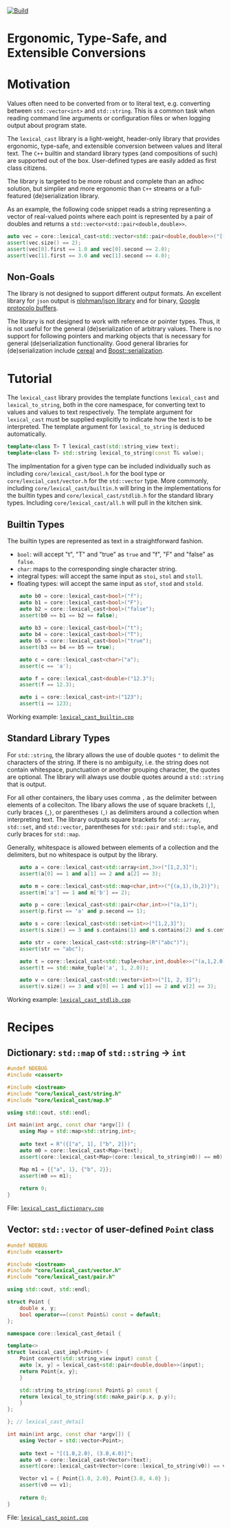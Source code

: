 [![Build](https://github.com/cpp-core/lexical_cast/actions/workflows/build.yaml/badge.svg)](https://github.com/cpp-core/lexical_cast/actions/workflows/build.yaml)

Ergonomic, Type-Safe, and Extensible Conversions
================================================

# Motivation

Values often need to be converted from or to literal text,
e.g. converting between `std::vector<int>` and `std::string`. This is
a common task when reading command line arguments or configuration
files or when logging output about program state.

The `lexical_cast` library is a light-weight, header-only library that
provides ergonomic, type-safe, and extensible conversion between
values and literal text. The `C++` builtin and standard library types
(and compositions of such) are supported out of the box. User-defined
types are easily added as first class citizens.

The library is targeted to be more robust and complete than an adhoc
solution, but simplier and more ergonomic than `C++` streams or a
full-featured (de)serialization library.

As an example, the following code snippet reads a string representing
a vector of real-valued points where each point is represented by a
pair of doubles and returns a `std::vector<std::pair<double,double>>`.

```c++
auto vec = core::lexical_cast<std::vector<std::pair<double,double>>("[(1.0,2.0), (3.0,4.0)]");
assert(vec.size() == 2);
assert(vec[0].first == 1.0 and vec[0].second == 2.0);
assert(vec[1].first == 3.0 and vec[1].second == 4.0);
```

## Non-Goals

The library is not designed to support different output formats. An
excellent library for `json` output is [nlohman/json
library](https://github.com/nlohmann/json) and for binary, [Google
protocolo buffers](https://github.com/protocolbuffers/protobuf).

The library is not designed to work with reference or pointer
types. Thus, it is not useful for the general (de)serialization of
arbitrary values. There is no support for following pointers and
marking objects that is necessary for general (de)serialization
functionality. Good general libraries for (de)serialization include
[cereal](https://github.com/USCiLab/cereal) and
[Boost::serialization](https://www.boost.org/doc/libs/1_80_0/libs/serialization/doc/index.html).

# Tutorial

The `lexical_cast` library provides the template functions
`lexical_cast` and `lexical_to_string`, both in the core namespace,
for converting text to values and values to text respectively. The
template argument for `lexical_cast` must be supplied explicitly to
indicate how the text is to be interpreted. The template argument for
`lexical_to_string` is deduced automatically.

```c++
template<class T> T lexical_cast(std::string_view text);
template<class T> std::string lexical_to_string(const T& value);
```

The implmentation for a given type can be included individually such
as including `core/lexical_cast/bool.h` for the bool type or
`core/lexcial_cast/vector.h` for the `std::vector` type. More
commonly, including `core/lexical_cast/builtin.h` will bring in the
implementations for the builtin types and `core/lexical_cast/stdlib.h`
for the standard library types. Including `core/lexical_cast/all.h`
will pull in the kitchen sink.

## Builtin Types

The builtin types are represented as text in a straightforward fashion.
- `bool`: will accept "t", "T" and "true" as `true` and "f", "F" and
  "false" as `false`.
- `char`: maps to the corresponding single character string.
- integral types: will accept the same input as `stoi`, `stol` and `stoll`.
- floating types: will accept the same input as `stof`, `stod` and `stold`.

```c++
    auto b0 = core::lexical_cast<bool>("f");
    auto b1 = core::lexical_cast<bool>("F");
    auto b2 = core::lexical_cast<bool>("false");
    assert(b0 == b1 == b2 == false);
    
    auto b3 = core::lexical_cast<bool>("t");
    auto b4 = core::lexical_cast<bool>("T");
    auto b5 = core::lexical_cast<bool>("true");
    assert(b3 == b4 == b5 == true);

    auto c = core::lexical_cast<char>("a");
    assert(c == 'a');

    auto f = core::lexical_cast<double>("12.3");
    assert(f == 12.3);

    auto i = core::lexical_cast<int>("123");
    assert(i == 123);
```

Working example: [`lexical_cast_builtin.cpp`](./src/tools/lexical_cast_builtin.cpp)

## Standard Library Types

For `std::string`, the library allows the use of double quotes `"` to
delimit the characters of the string. If there is no ambiguity,
i.e. the string does not contain whitespace, punctuation or another
grouping character, the quotes are optional. The library will always
use double quotes around a `std::string` that is output.

For all other containers, the libary uses comma `,` as the delimiter
between elements of a colleciton. The libary allows the use of square
brackets `[`,`]`, curly braces `{`,`}`, or parentheses `(`,`)` as
delimiters around a collection when interpreting text. The library
outputs square brackets for `std::array`, `std::set`, and
`std::vector`, parentheses for `std::pair` and `std::tuple`, and curly
braces for `std::map`.

Generally, whitespace is allowed between elements of a collection and
the delimiters, but no whitespace is output by the library.

```c++
    auto a = core::lexical_cast<std::array<int,3>>("[1,2,3]");
    assert(a[0] == 1 and a[1] == 2 and a[2] == 3);

    auto m = core::lexical_cast<std::map<char,int>>("{(a,1),(b,2)}");
    assert(m['a'] == 1 and m['b'] == 2);

    auto p = core::lexical_cast<std::pair<char,int>>("(a,1)");
    assert(p.first == 'a' and p.second == 1);

    auto s = core::lexical_cast<std::set<int>>("[1,2,3]");
    assert(s.size() == 3 and s.contains(1) and s.contains(2) and s.contains(3));

    auto str = core::lexical_cast<std::string>(R"("abc")");
    assert(str == "abc");

    auto t = core::lexical_cast<std::tuple<char,int,double>>("(a,1,2.0)");
    assert(t == std::make_tuple('a', 1, 2.0));

    auto v = core::lexical_cast<std::vector<int>>("[1, 2, 3]");
    assert(v.size() == 3 and v[0] == 1 and v[1] == 2 and v[2] == 3);
```

Working example: [`lexical_cast_stdlib.cpp`](./src/tools/lexical_cast_stdlib.cpp)

# Recipes

## Dictionary: `std::map` of `std::string` -> `int`

```c++
#undef NDEBUG
#include <cassert>

#include <iostream>
#include "core/lexical_cast/string.h"
#include "core/lexical_cast/map.h"

using std::cout, std::endl;

int main(int argc, const char *argv[]) {
    using Map = std::map<std::string,int>;
    
    auto text = R"({["a", 1], ["b", 2]})";
    auto m0 = core::lexical_cast<Map>(text);
    assert(core::lexical_cast<Map>(core::lexical_to_string(m0)) == m0);

    Map m1 = {{"a", 1}, {"b", 2}};
    assert(m0 == m1);
    
    return 0;
}
```

File: [`lexical_cast_dictionary.cpp`](./src/tools/lexical_cast_dictionary.cpp)

## Vector: `std::vector` of user-defined `Point` class

```c++
#undef NDEBUG
#include <cassert>

#include <iostream>
#include "core/lexical_cast/vector.h"
#include "core/lexical_cast/pair.h"

using std::cout, std::endl;

struct Point {
    double x, y;
    bool operator==(const Point&) const = default;
};

namespace core::lexical_cast_detail {

template<>
struct lexical_cast_impl<Point> {
    Point convert(std::string_view input) const {
	auto [x, y] = lexical_cast<std::pair<double,double>>(input);
	return Point{x, y};
    }

    std::string to_string(const Point& p) const {
	return lexical_to_string(std::make_pair(p.x, p.y));
    }
};

}; // lexical_cast_detail

int main(int argc, const char *argv[]) {
    using Vector = std::vector<Point>;
    
    auto text = "[(1.0,2.0), (3.0,4.0)]";
    auto v0 = core::lexical_cast<Vector>(text);
    assert(core::lexical_cast<Vector>(core::lexical_to_string(v0)) == v0);

    Vector v1 = { Point{1.0, 2.0}, Point{3.0, 4.0} };
    assert(v0 == v1);
    
    return 0;
}
```

File: [`lexical_cast_point.cpp`](./src/tools/lexical_cast_point.cpp)

